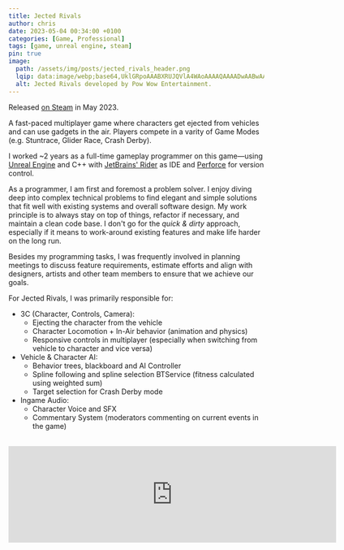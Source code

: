```yaml
---
title: Jected Rivals
author: chris
date: 2023-05-04 00:34:00 +0100
categories: [Game, Professional]
tags: [game, unreal engine, steam]
pin: true
image:
  path: /assets/img/posts/jected_rivals_header.png
  lqip: data:image/webp;base64,UklGRpoAAABXRUJQVlA4WAoAAAAQAAAADwAABwAAQUxQSDIAAAARL0AmbZurmr57yyIiqE8oiG0bejIYEQTgqiDA9vqnsUSI6H+oAERp2HZ65qP/VIAWAFZQOCBCAAAA8AEAnQEqEAAIAAVAfCWkAALp8sF8rgRgAP7o9FDvMCkMde9PK7euH5M1m6VWoDXf2FkP3BqV0ZYbO6NA/VFIAAAA
  alt: Jected Rivals developed by Pow Wow Entertainment.
---
```


Released [on Steam](https://store.steampowered.com/app/1366850/Jected__Rivals/) in May 2023.

A fast-paced multiplayer game where characters get ejected from vehicles and can use gadgets in the air.
Players compete in a varity of Game Modes (e.g. Stuntrace, Glider Race, Crash Derby).

I worked ~2 years as a full-time gameplay programmer on this game—using [Unreal Engine](https://www.unrealengine.com/) and C++ with [JetBrains' Rider](https://www.jetbrains.com/rider/) as IDE and [Perforce](https://www.perforce.com/products/helix-core) for version control.

As a programmer, I am first and foremost a problem solver. I enjoy diving deep into complex technical problems to find elegant and simple solutions that fit well with existing systems and overall software design. My work principle is to always stay on top of things, refactor if necessary, and maintain a clean code base. I don't go for the _quick & dirty_ approach, especially if it means to work-around existing features and make life harder on the long run. 

Besides my programming tasks, I was frequently involved in planning meetings to discuss feature requirements, estimate efforts and align with designers, artists and other team members to ensure that we achieve our goals.

For Jected Rivals, I was primarily responsible for:
- 3C (Character, Controls, Camera):
    - Ejecting the character from the vehicle
    - Character Locomotion + In-Air behavior (animation and physics)
    - Responsive controls in multiplayer (especially when switching from vehicle to character and vice versa)
- Vehicle & Character AI:
    - Behavior trees, blackboard and AI Controller
    - Spline following and spline selection BTService (fitness calculated using weighted sum)
    - Target selection for Crash Derby mode
- Ingame Audio:
    - Character Voice and SFX
    - Commentary System (moderators commenting on current events in the game)

<br>

<iframe src="https://store.steampowered.com/widget/1366850/" frameborder="0" width="646" height="190"></iframe>
